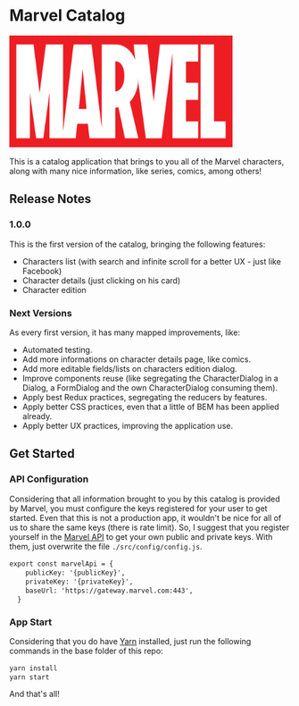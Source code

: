 # Marvel Catalog

<img src="https://github.com/lucas-rombaldi/marvel-catalog/blob/master/src/img/marvel-logo.png?raw=true" height="200" width="400"/>

This is a catalog application that brings to you all of the Marvel characters, along with many nice information, like series, comics, among others!

## Release Notes

### 1.0.0
This is the first version of the catalog, bringing the following features:
- Characters list (with search and infinite scroll for a better UX - just like Facebook)
- Character details (just clicking on his card)
- Character edition

### Next Versions
As every first version, it has many mapped improvements, like:
- Automated testing.
- Add more informations on character details page, like comics.
- Add more editable fields/lists on characters edition dialog.
- Improve components reuse (like segregating the CharacterDialog in a Dialog, a FormDialog and the own CharacterDialog consuming them).
- Apply best Redux practices, segregating the reducers by features.
- Apply better CSS practices, even that a little of BEM has been applied already.
- Apply better UX practices, improving the application use.

## Get Started

### API Configuration
Considering that all information brought to you by this catalog is provided by Marvel, you must configure the keys registered for your user to get started. Even that this is not a production app, it wouldn't be nice for all of us to share the same keys (there is rate limit). So, I suggest that you register yourself in the [Marvel API](https://developer.marvel.com/account) to get your own public and private keys. With them, just overwrite the file `./src/config/config.js`.

``` 
export const marvelApi = {
    publicKey: '{publicKey}',
    privateKey: '{privateKey}',
    baseUrl: 'https://gateway.marvel.com:443',
  }
```

### App Start

Considering that you do have [Yarn](https://yarnpkg.com/) installed, just run the following commands in the base folder of this repo:

```
yarn install
yarn start
```

And that's all! 